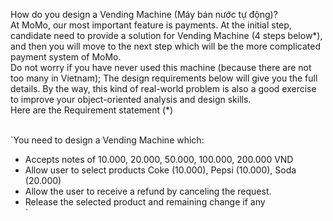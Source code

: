 How do you design a Vending Machine (Máy bán nước tự động)?<br>
At MoMo, our most important feature is payments. At the initial step, candidate need to provide a solution for 
Vending Machine (4 steps below*), and then you will move to the next step which will be the more complicated payment 
system of MoMo.<br>
Do not worry if you have never used this machine (because there are not too many in Vietnam); The design requirements below will give you the full details. By the way, this kind of real-world problem is also a good exercise to improve your object-oriented analysis and design skills.<br>
Here are the Requirement statement (*)<br>
<br>

`You need to design a Vending Machine which:
+ Accepts notes of 10.000, 20.000, 50.000, 100.000, 200.000 VND<br>
+ Allow user to select products Coke (10.000), Pepsi (10.000), Soda (20.000)<br>
+ Allow the user to receive a refund by canceling the request.<br>
+ Release the selected product and remaining change if any<br>`